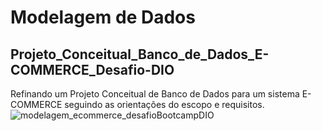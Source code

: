 # Modelagem de Dados
## Projeto_Conceitual_Banco_de_Dados_E-COMMERCE_Desafio-DIO
Refinando um Projeto Conceitual de Banco de Dados para um sistema E-COMMERCE seguindo as orientações do escopo e requisitos.
![modelagem_ecommerce_desafioBootcampDIO](https://github.com/PetersonPHC/Projeto_Conceitual_Banco_de_Dados_E-COMMERCE_Desafio-DIO/assets/107315053/2465933d-7b81-498c-b0aa-2ba53bceab12)
